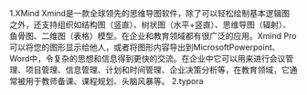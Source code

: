 1.XMind
Xmind是一款全球领先的思维导图软件，除了可以轻松绘制基本逻辑图之外，还支持组织如结构图（竖直）、树状图（水平+竖直）、思维导图（辐射）、鱼骨图、二维图（表格）模型。在企业和教育领域都有很广泛的应用。Xmind Pro可以将您的图形显示给他人，或者将图形内容导出到MicrosoftPowerpoint、Word中，令复杂的思想和信息得到更快的交流。在企业中它可以用来进行会议管理、项目管理、信息管理、计划和时间管理、企业决策分析等，在教育领域，它通常被用于教师备课、课程规划、头脑风暴等。
2.typora
